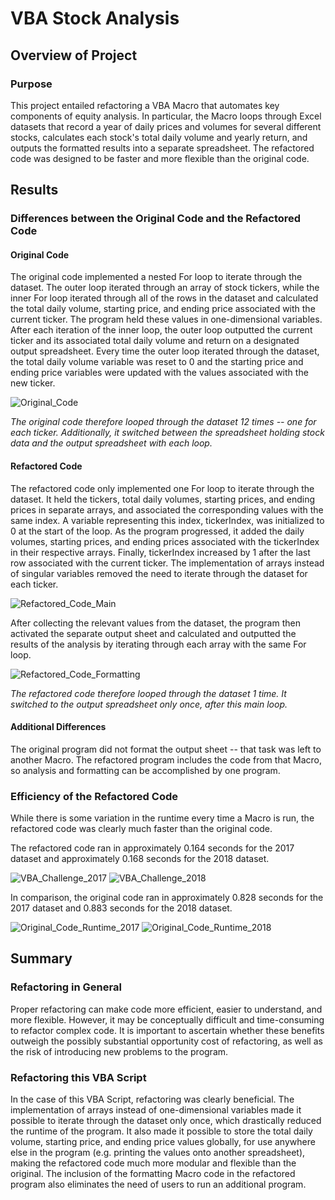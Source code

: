 # VBA Stock Analysis

## Overview of Project

### Purpose
This project entailed refactoring a VBA Macro that automates key components of equity analysis. In particular, the Macro loops through Excel datasets that record a year of daily prices and volumes for several different stocks, calculates each stock's total daily volume and yearly return, and outputs the formatted results into a separate spreadsheet. The refactored code was designed to be faster and more flexible than the original code.

## Results

### Differences between the Original Code and the Refactored Code

#### Original Code
The original code implemented a nested For loop to iterate through the dataset. The outer loop iterated through an array of stock tickers, while the inner For loop iterated through all of the rows in the dataset and calculated the total daily volume, starting price, and ending price associated with the current ticker. The program held these values in one-dimensional variables. After each iteration of the inner loop, the outer loop outputted the current ticker and its associated total daily volume and return on a designated output spreadsheet. Every time the outer loop iterated through the dataset, the total daily volume variable was reset to 0 and the starting price and ending price variables were updated with the values associated with the new ticker.

![Original_Code](https://user-images.githubusercontent.com/87445739/129258042-dcab29d4-93ef-4410-abcb-00a13033ba7d.png)

*The original code therefore looped through the dataset 12 times -- one for each ticker. Additionally, it switched between the spreadsheet holding stock data and the output spreadsheet with each loop.*

#### Refactored Code
The refactored code only implemented one For loop to iterate through the dataset. It held the tickers, total daily volumes, starting prices, and ending prices in separate arrays, and associated the corresponding values with the same index. A variable representing this index, tickerIndex, was initialized to 0 at the start of the loop. As the program progressed, it added the daily volumes, starting prices, and ending prices associated with the tickerIndex in their respective arrays. Finally, tickerIndex increased by 1 after the last row associated with the current ticker. The implementation of arrays instead of singular variables removed the need to iterate through the dataset for each ticker.

![Refactored_Code_Main](https://user-images.githubusercontent.com/87445739/129258999-9148a8d4-6d69-4214-85a5-5d455fe79254.png)

After collecting the relevant values from the dataset, the program then activated the separate output sheet and calculated and outputted the results of the analysis by iterating through each array with the same For loop.

![Refactored_Code_Formatting](https://user-images.githubusercontent.com/87445739/129258849-69486323-3195-4aa3-81e0-70f8e61f6703.png)

*The refactored code therefore looped through the dataset 1 time. It switched to the output spreadsheet only once, after this main loop.*

#### Additional Differences
The original program did not format the output sheet -- that task was left to another Macro. The refactored program includes the code from that Macro, so analysis and formatting can be accomplished by one program.

### Efficiency of the Refactored Code
While there is some variation in the runtime every time a Macro is run, the refactored code was clearly much faster than the original code. 

The refactored code ran in approximately 0.164 seconds for the 2017 dataset and approximately 0.168 seconds for the 2018 dataset. 

![VBA_Challenge_2017](https://user-images.githubusercontent.com/87445739/129258387-13370b10-76bc-49bc-849d-b23519bcdf4e.png)
![VBA_Challenge_2018](https://user-images.githubusercontent.com/87445739/129258401-4e1cc6bc-89ab-4675-b47f-28bb9ba3d573.png)

In comparison, the original code ran in approximately 0.828 seconds for the 2017 dataset and 0.883 seconds for the 2018 dataset.

![Original_Code_Runtime_2017](https://user-images.githubusercontent.com/87445739/129258472-d5516ebb-941e-4a76-b353-da150ed4e777.png)
![Original_Code_Runtime_2018](https://user-images.githubusercontent.com/87445739/129258500-52215674-6442-4287-91f4-7c2bc3ca5995.png)

## Summary

### Refactoring in General

Proper refactoring can make code more efficient, easier to understand, and more flexible. However, it may be conceptually difficult and time-consuming to refactor complex code. It is important to ascertain whether these benefits outweigh the possibly substantial opportunity cost of refactoring, as well as the risk of introducing new problems to the program.

### Refactoring this VBA Script

In the case of this VBA Script, refactoring was clearly beneficial. The implementation of arrays instead of one-dimensional variables made it possible to iterate through the dataset only once, which drastically reduced the runtime of the program. It also made it possible to store the total daily volume, starting price, and ending price values globally, for use anywhere else in the program (e.g. printing the values onto another spreadsheet), making the refactored code much more modular and flexible than the original. The inclusion of the formatting Macro code in the refactored program also eliminates the need of users to run an additional program.
